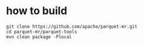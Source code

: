 # how to build

```
git clone https://github.com/apache/parquet-mr.git
cd parquet-mr/parquet-tools
mvn clean package -Plocal
```

